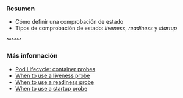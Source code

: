 ### Resumen

* Cómo definir una comprobación de estado
* Tipos de comprobación de estado: _liveness_, _readiness_ y _startup_

^^^^^^

### Más información

* [Pod Lifecycle: container probes](https://kubernetes.io/docs/concepts/workloads/pods/pod-lifecycle/#container-probes)
* [When to use a liveness probe](https://kubernetes.io/docs/concepts/workloads/pods/pod-lifecycle/#when-should-you-use-a-liveness-probe)
* [When to use a readiness probe](https://kubernetes.io/docs/concepts/workloads/pods/pod-lifecycle/#when-should-you-use-a-readiness-probe)
* [When to use a startup probe](https://kubernetes.io/docs/concepts/workloads/pods/pod-lifecycle/#when-should-you-use-a-startup-probe)
